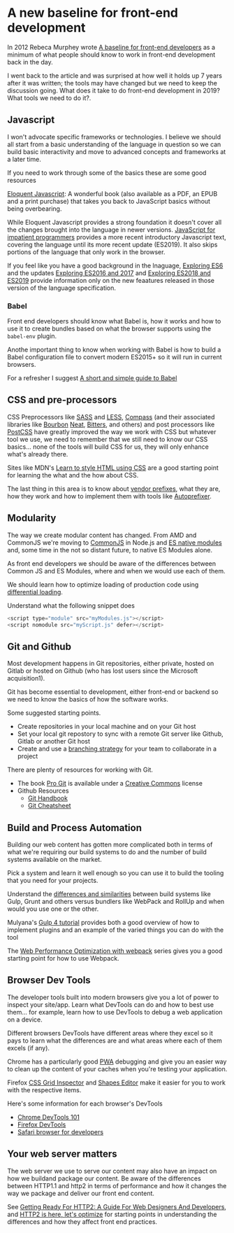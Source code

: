 # A new baseline for front-end development

In 2012 Rebeca Murphey wrote [A baseline for front-end developers](http://rmurphey.com/blog/2012/04/12/a-baseline-for-front-end-developers) as a minimum of what people should know to work in front-end development back in the day.

I went back to the article and was surprised at how well it holds up 7 years after it was written; the tools may have changed but we need to keep the discussion going. What does it take to do front-end development in 2019? What tools we need to do it?.

## Javascript

I won't advocate specific frameworks or technologies. I believe we should all start from a basic understanding of the language in question so we can build basic interactivity and move to advanced concepts and frameworks at a later time.

If you need to work through some of the basics these are some good resources

[Eloquent Javascript](http://eloquentjavascript.net): A wonderful book (also available as a PDF, an EPUB and a print purchase) that takes you back to JavaScript basics without being overbearing.

While Eloquent Javascript provides a strong foundation it doesn't cover all the changes brought into the language in newer versions. [JavaScript for impatient programmers](https://exploringjs.com/impatient-js/index.html) provides a more recent introductory Javascript text, covering the language until its more recent update (ES2019). It also skips portions of the language that only work in the browser.

If you feel like you have a good background in the lnaguage, [Exploring ES6](https://exploringjs.com/es6.html) and the updates [Exploring ES2016 and 2017](https://exploringjs.com/es2016-es2017.html) and [Exploring ES2018 and ES2019](https://exploringjs.com/es2018-es2019/) provide information only on the new feaatures released in those version of the language specification.

### Babel

Front end developers should know what Babel is, how it works and how to use it to create bundles based on what the browser supports using the `babel-env` plugin.

Anothe important thing to know when working with Babel is how to build a Babel configuration file to convert modern ES2015+ so it will run in current browsers.

For a refresher I suggest [A short and simple guide to Babel](https://flaviocopes.com/babel/)

## CSS and pre-processors

CSS Preprocessors like [SASS](https://sass-lang.com/) and [LESS](http://lesscss.org/), [Compass](http://compass-style.org/) (and their associated libraries like [Bourbon](https://www.bourbon.io/) [Neat](https://neat.bourbon.io/), [Bitters](http://bitters.bourbon.io/), and others) and post processors like [PostCSS](https://postcss.org/) have greatly improved the way we work with CSS but whatever tool we use, we need to remember that we still need to know our CSS basics... none of the tools will build CSS for us, they will only enhance what's already there.

Sites like MDN's [Learn to style HTML using CSS](https://developer.mozilla.org/en-US/docs/Learn/CSS) are a good starting point for learning the what and the how about CSS.

The last thing in this area is to know about [vendor prefixes](https://developer.mozilla.org/en-US/docs/Glossary/Vendor_Prefix), what they are, how they work and how to implement them with tools like [Autoprefixer](https://css-tricks.com/autoprefixer/).

## Modularity

The way we create modular content has changed. From AMD and CommonJS we're moving to [CommonJS](https://en.wikipedia.org/wiki/CommonJS) in Node.js and [ES native modules](https://hacks.mozilla.org/2018/03/es-modules-a-cartoon-deep-dive/) and, some time in the not so distant future, to native ES Modules alone.

As front end developers we should be aware of the differences between Common JS and ES Modules, where and when we would use each of them.

We should learn how to optimize loading of production code using [differential loading](https://philipwalton.com/articles/deploying-es2015-code-in-production-today/).

Understand what the following snippet does

```js
<script type="module" src="myModules.js"></script>
<script nomodule src="myScript.js" defer></script>
```

## Git and Github

Most development happens in Git repositories, either private, hosted on Gitlab or hosted on Github (who has lost users since the Microsoft acquisition1).

Git has become essential to development, either front-end or backend so we need to know the basics of how the software works.

Some suggested starting points.

* Create repositories in your local machine and on your Git host
* Set your local git repostory to sync with a remote Git server like Github, Gitlab or another Git host
* Create and use a [branching strategy](https://nvie.com/posts/a-successful-git-branching-model/) for your team to collaborate in a project

There are plenty of resources for working with Git.

* The book [Pro Git](https://git-scm.com/book/en/v2) is available under a [Creative Commons](https://creativecommons.org/licenses/by-nc-sa/3.0/) license
* Github Resources
  * [Git Handbook](https://guides.github.com/introduction/git-handbook/)
  * [Git Cheatsheet](https://github.github.com/training-kit/downloads/github-git-cheat-sheet.pdf)


## Build and Process Automation

Building our web content has gotten more complicated both in terms of what we're requiring our build systems to do and the number of build systems available on the market.

Pick a system and learn it well enough so you can use it to build the tooling that you need for your projects.

Understand the [differences and similarities](https://scotch.io/@VitalyKuprenko/grunt-vs-gulp-vs-webpack-an-elaborate-comparison-of-tools) between build systems like Gulp, Grunt and others versus bundlers like WebPack and RollUp and when would you use one or the other.

Mulyana's [Gulp 4 tutorial](https://mulyana.me/gulp-4-tutorial/) provides both a good overview of how to implement plugins and an example of the varied things you can do with the tool

The [Web Performance Optimization with webpack](https://developers.google.com/web/fundamentals/performance/webpack/) series gives you a good starting point for how to use Webpack.

## Browser Dev Tools

The developer tools built into modern browsers give you a lot of power to inspect your site/app. Learn what DevTools can do and how to best use them... for example, learn how to use DevTools to debug a web application on a device.

Different browsers DevTools have different areas where they excel so it pays to learn what the differences are and what areas where each of them excels (if any).

Chrome has a particularly good [PWA](https://developers.google.com/web/tools/chrome-devtools/progressive-web-apps) debugging and give you an easier way to clean up the content of your caches when you're testing your application.

Firefox [CSS Grid Inspector](https://developer.mozilla.org/en-US/docs/Tools/Page_Inspector/How_to/Examine_grid_layouts) and [Shapes Editor](https://developer.mozilla.org/en-US/docs/Tools/Page_Inspector/How_to/Edit_CSS_shapes) make it easier for you to work with the respective items.

Here's some information for each browser's DevTools

* [Chrome DevTools 101](https://www.youtube.com/watch?v=bwUNifZ4WrY&list=PLo3w8EB99pqLZNY22xKbTEzMfYo9PXAlm)
* [Firefox DevTools](https://www.youtube.com/watch?v=bwUNifZ4WrY&list=PLo3w8EB99pqLZNY22xKbTEzMfYo9PXAlm)
* [Safari browser for developers](https://www.youtube.com/watch?v=_h-bqUNNHZE)

## Your web server matters

The web server we use to serve our content may also have an impact on how we buildand package our content. Be aware of the differences between HTTP1.1 and http2 in terms of performance and how it changes the way we package and deliver our front end content.

See [Getting Ready For HTTP2: A Guide For Web Designers And Developers](https://www.smashingmagazine.com/2016/02/getting-ready-for-http2/), and [HTTP2 is here, let's optimize](https://docs.google.com/presentation/d/1r7QXGYOLCh4fcUq0jDdDwKJWNqWK1o4xMtYpKZCJYjM/present?slide=id.p19) for starting points in understanding the differences and how they affect front end practices.
